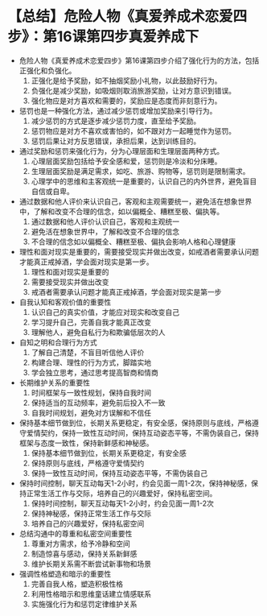 # 【总结】危险人物《真爱养成术恋爱四步》：第16课第四步真爱养成下

-   危险人物《真爱养成术恋爱四步》第16课第四步介绍了强化行为的方法，包括正强化和负强化。
    1.  正强化是给予奖励，如不抽烟奖励小礼物，以此鼓励好行为。
    2.  负强化是减少奖励，如吸烟则取消旅游奖励，让对方意识到错误。
    3.  强化物应是对方喜欢和需要的，奖励应是态度而非刻意行为。
-   惩罚也是一种强化方法，通过减少惩罚或增加奖励来引导行为。
    1.  减少惩罚的方式是逐步减少惩罚力度，直至给予奖励。
    2.  惩罚物应是对方不喜欢或害怕的，如不跟对方一起睡觉作为惩罚。
    3.  惩罚后果让对方反思错误，承担后果，达到训练目的。
-   通过奖励和惩罚来强化行为，分为心理层面和生理层面两种方式。
    1.  心理层面奖励包括给予安全感和爱，惩罚则是冷淡和分床睡。
    2.  生理层面奖励是满足需求，如吃、旅游、购物等，惩罚则是限制需求。
    3.  心理学中的思维和主客观统一是重要的，认识自己的内外世界，避免盲目自信或自卑。
-   通过数据和他人评价来认识自己，客观和主观需要统一，避免活在想象世界中，了解和改变不合理的信念，如以偏概全、糟糕至极、偏执等。
    1.  通过数据和他人评价认识自己，客观和主观统一
    2.  避免活在想象世界中，了解和改变不合理的信念
    3.  不合理的信念如以偏概全、糟糕至极、偏执会影响人格和心理健康
-   理性和面对现实是重要的，需要接受现实并做出改变，如戒酒者需要承认问题才能真正戒掉酒，学会面对现实是第一步。
    1.  理性和面对现实是重要的
    2.  需要接受现实并做出改变
    3.  戒酒者需要承认问题才能真正戒掉酒，学会面对现实是第一步
-   自我认知和客观价值的重要性
    1.  认识自己的真实价值，才能应对现实和改变自己
    2.  学习提升自己，完善自我才能真正改变
    3.  理解他人，避免自私行为和欺骗低层次的人
-   自知之明和合理行为方式
    1.  了解自己清楚，不盲目听信他人评价
    2.  构建合理、理性的行为方式，脚踏实地
    3.  学会独立思考，通过思考提高智商和情商
-   长期维护关系的重要性
    1.  时间框架与一致性规划，保持自我时间
    2.  保持适当的互动频率，避免前后投入不一致
    3.  自我时间规划，避免对方误解和不信任
-   保持基本细节做到位，长期关系更稳定，有安全感，保持原则与底线，严格遵守爱情契约，保持一致性互动时间，保持互动姿态平等，不需伪装自己，保持框架与态度一致性，保持新鲜感和神秘感。
    1.  保持基本细节做到位，长期关系更稳定，有安全感
    2.  保持原则与底线，严格遵守爱情契约
    3.  保持一致性互动时间，保持互动姿态平等，不需伪装自己
-   保持时间控制，聊天互动每天1-2小时，约会见面一周1-2次，保持神秘感，保持正常生活工作与交际，培养自己的兴趣爱好，保持私密空间。
    1.  保持时间控制，聊天互动每天1-2小时，约会见面一周1-2次
    2.  保持神秘感，保持正常生活工作与交际
    3.  培养自己的兴趣爱好，保持私密空间
-   总结沟通中的尊重和私密空间重要性
    1.  尊重对方需求，给予冷静和空间
    2.  制造惊喜与感动，保持关系新鲜感
    3.  维护长期关系需不断尝试新事物和场景
-   强调性格塑造和暗示的重要性
    1.  完善自我人格，塑造积极性格
    2.  利用性格暗示和思维童话建立情感联系
    3.  实施强化行为和惩罚定律维护关系